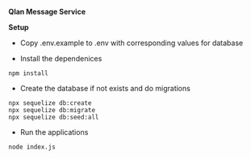 **Qlan Message Service**

**Setup**

* Copy .env.example to .env with corresponding values
for database

* Install the dependenices
```
npm install
```

* Create the database if not exists and do migrations

```
npx sequelize db:create
npx sequelize db:migrate
npx sequelize db:seed:all
```

* Run the applications

```
node index.js
```